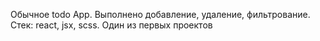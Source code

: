 Обычное todo App. Выполнено добавление, удаление, фильтрование. Стек: react, jsx, scss. Один из первых проектов
